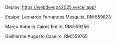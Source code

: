 Deploy: https://webdevcp42025.vercel.app/

Equipe: 
Leonardo Fernandes Mesquita, RM:559623

Marco Antonio Caires Freire, RM:559256

Guilherme Augusto Caseiro, RM:559765
